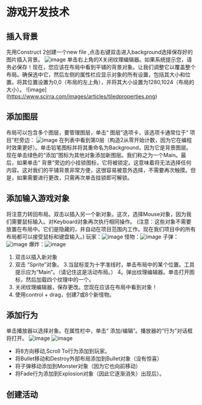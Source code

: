 # 游戏开发技术
## 插入背景
先用Construct 2创建一个new file ,点击右键双击进入background选择保存好的图片插入背景。
![image](https://www.scirra.com/images/articles/insertobject.png)
单击右上角的X关闭纹理编辑器。如果系统提示您，请务必保存！现在，您应该在布局中看到平铺的背景对象。让我们调整它以覆盖整个布局。确保选中它，然后左侧的属性栏应显示对象的所有设置，包括其大小和位置。将其位置设置为0,0（布局的左上角），并将其大小设置为1280,1024（布局的大小）。
![image] (https://www.scirra.com/images/articles/tiledproperties.png)
## 添加图层
布局可以包含多个图层，要管理图层，单击“ 图层”选项卡，该选项卡通常位于“ 项目”栏旁边：
![image](https://www.scirra.com/images/articles/layerstab.png)
在列表中看到第0层（构造2从零开始计数，因为它在编程时效果更好）。单击铅笔图标并将其重命名为Background，因为它是背景图层。现在单击绿色的“添加”图标为其他对象添加新图层。我们称之为一个Main。最后，如果单击“ 背景”旁边的小挂锁图标，它将被锁定。这意味着将无法选择任何内容。这对我们的平铺背景非常方便，这很容易被意外选择，不需要再次触摸。但是，如果需要进行更改，只需再次单击挂锁即可解锁。
## 添加输入游戏对象
将注意力转回布局。双击以插入另一个新对象。这次，选择Mouse对象，因为我们需要鼠标输入。对Keyboard对象再次执行相同操作。
(注意：这些对象不需要放置在布局中。它们是隐藏的，并自动在项目范围内工作。现在我们项目中的所有布局都可以接受鼠标和键盘输入。)
玩家：![image](https://www.scirra.com/images/articles/player.png)
怪物：![image](https://www.scirra.com/images/articles/monster.png)
子弹：![image](https://www.scirra.com/images/articles/Bullet.png)
爆炸：![image](https://www.scirra.com/images/articles/explode.png)
1. 双击以插入新对象
2. 双击 “Sprite”对象。
3.当鼠标变为十字准线时，单击布局中的某个位置。工具提示应为“Main”。（请记住这是活动布局。）
4。弹出纹理编辑器。单击打开图标，然后加载四个纹理中的一个。
5. 关闭纹理编辑器，保存更改。您现在应该在布局中看到对象！
6. 使用control + drag，创建7或8个新怪物。
## 添加行为
单击播放器以选择对象。在属性栏中，单击“ 添加/编辑”。播放器的“行为”对话框将打开。
![image](https://www.scirra.com/images/articles/openbehaviors.png)
![image](https://www.scirra.com/images/articles/add8dir.png)
- 将8方向移动,Scroll To行为添加到玩家。
- 将Bullet移动和Destroy外部布局添加到Bullet对象（没有惊喜）
- 将子弹移动添加到Monster对象（因为它也向前移动）
- 将Fade行为添加到Explosion对象（因此它逐渐消失）出现后）。
## 创建活动
